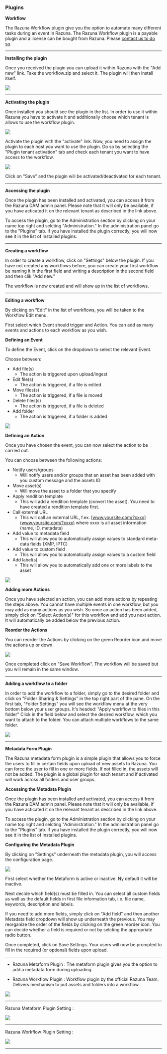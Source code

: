 ### Plugins

**Workflow**

The Razuna Workflow plugin give you the option to automate many different tasks during an event in Razuna. The Razuna Workflow plugin is a payable plugin and a license can be bought from Razuna. Please [contact us to do so](mailto:sales@razuna.com).

___

**Installing the plugin**

Once you received the plugin you can upload it within Razuna with the "Add new" link. Take the workflow.zip and select it. The plugin will then install itself.

![](/admin/img/Screenshot1.png)
___

**Activating the plugin**

Once installed you should see the plugin in the list. In order to use it within Razuna you have to activate it and additionally choose which tenant is allows to use the workflow plugin.

![](/admin/img/Screenshot2.png)

Activate the plugin with the "activate" link. Now, you need to assign the plugin to each host you want to use the plugin. Do so by selecting the "Plugin tenant activation" tab and check each tenant you want to have access to the workflow.

![](/admin/img/Screenshot3.png)

Click on "Save" and the plugin will be activated/deactivated for each tenant. 

___

**Accessing the plugin**

Once the plugin has been installed and activated, you can access it from the Razuna DAM admin panel. Please note that it will only be available, if you have acticated it on the relevant tenant as described in the link above. 

To access the plugin, go to the Administration section by clicking on your name top right and selcting "Administration." In the administration panel go to the "Plugins" tab. If you have installed the plugin correctly, you will now see it in the list of installed plugins.

___

**Creating a workflow**

In order to create a workflow, click on "Settings" below the plugin. If you have not created any workflows before, you can create your first workflow be naming it in the first field and writing a description in the second field and then clik "Add new."

The workflow is now created and will show up in the list of workflows.

___

**Editing a workflow**

By clicking on "Edit" in the list of workflows, you will be taken to the Workflow Edit menu. 

First select which Event should trigger and Action. You can add as many events and actions to each workflow as you wish.

**Defining an Event**

To define the Event, click on the dropdown to select the relevant Event.

Choose between:

   * Add file(s)
       * The action is triggered upon upload/ingest
   * Edit file(s)
       * The action is triggered, if a file is edited
   * Move files(s)
       * The action is triggered, if a file is moved
   * Delete files(s)
       * The action is triggered, if a file is deleted
   * Add folder
       * The action is triggered, if a folder is added

![](/admin/img/image20131.png)

**Defining an Action**

Once you have chosen the event, you can now select the action to be carried out.

You can choose between the following actions:

   * Notify users/groups
       * Will notify users and/or groups that an asset has been added with you custom message and the assets ID
   * Move asset(s)
       * Will move the asset to a folder that you specify
   * Apply rendition template
       * This will add a rendition template (convert the asset). You need to have created a rendition template first.
   * Call external URL
       * This will call an external URL, f.ex. [www.yoursite.com/?xxxx](www.yoursite.com/?xxxx) where xxxx is all asset information (name, ID, metadata)
   * Add value to metadata field
       * This will allow you to automatically assign values to standard meta-data fields (XMP, IPTC)
   * Add value to custom field
       * This will allow you to automatically assign values to a custom field
   * Add label(s)
       * This will allow you to automatically add one or more labels to the asset

![](/admin/img/image20132.png)

**Adding more Actions**

Once you have selected an action, you can add more actions by repeating the steps above. You cannot have multiple events in one workflow, but you may add as many actions as you wish. So once an action has been added, simply click on "Select Action(s)" for this workflow and add you next action. It will automatically be added below the previous action.

**Reorder the Actions**

You can reorder the Actions by clicking on the green Reorder icon and move the actions up or down.

![](/admin/img/image20133.png)

Once completed click on "Save Workflow". The workflow will be saved but you will remain in the same window.

___

**Adding a workflow to a folder**

In order to add the workflow to a folder, simply go to the desired folder and click on "Folder Sharing & Settings" in the top right part of the pane.
On the first tab, "Folder Settings" you will see the workflow menu at the very bottom below your user groups. It's headed: "Apply workflow to files in this folder"
Click in the field below and select the desired workflow, which you want to attach to the folder. You can attach multiple workflows to the same folder.

![](/admin/inmg/image20134.png)

___

**Metadata Form Plugin**

The Razuna metadata form plugin is a simple plugin that allows you to force the users to fill in certain fields upon upload of new assets to Razuna. You can force the user to fill in one or more fields. If not filled in, the assets will not be added. The plugin is a global plugin for each tenant and if activated will work across all folders and user groups.

**Accessing the Metadata Plugin**

Once the plugin has been installed and activated, you can access it from the Razuna DAM admin panel. Please note that it will only be available, if you have acticated it on the relevant tenant as described in the link above. 

To access the plugin, go to the Administration section by clicking on your name top right and selcting "Administration." In the administration panel go to the "Plugins" tab. If you have installed the plugin correctly, you will now see it in the list of installed plugins.


**Configuring the Metadata Plugin**

By clicking on "Settings" underneath the metadata plugin, you will access the configuration page. 

![](/admin/img/image20135.png)

First select whether the Metaform is active or inactive. Ny default it will be inactive.

Next decide which field(s) must be filled in. You can select all custom fields as well as the default fields in first file information tab, i.e. file name, keywords, description and labels.

If you need to add more fields, simply click on "Add field" and then another Metadata field dropdown will show up underneath the previous. You may reorganize the order of the fields by clicking on the green reorder icon. You can decide whether a field is required or not by selcting the appropriate radio button.

Once completed, click on Save Settings. Your users will now be prompted to fill in the required (or optional) fields upon upload.


___
* Razuna Metaform Plugin : The metaform plugin gives you the option to add a metadata form during uploading.

* Razuna Workflow Plugin : Workflow plugin by the official Razuna Team. Delivers mechanism to put assets and folders into a workflow.

![](img/admin_plugins.jpg)

___

Razuna Metaform Plugin Setting :

![](img/admin_plugins_Metaform_setting.jpg)


___

Razuna Workflow Plugin Setting :

![](img/admin_plugins_workflow_setting1.jpg)

___